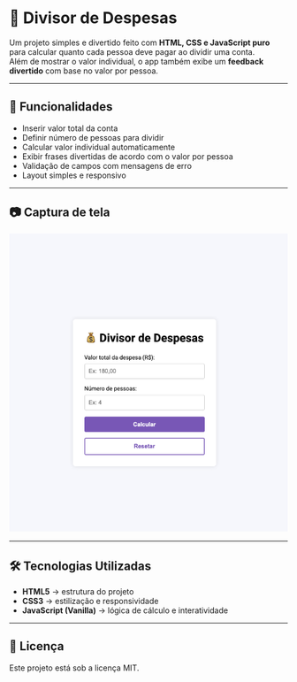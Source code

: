 # 💸 Divisor de Despesas

Um projeto simples e divertido feito com **HTML, CSS e JavaScript puro** para calcular quanto cada pessoa deve pagar ao dividir uma conta.  
Além de mostrar o valor individual, o app também exibe um **feedback divertido** com base no valor por pessoa.

---

## 🚀 Funcionalidades

- Inserir valor total da conta
- Definir número de pessoas para dividir
- Calcular valor individual automaticamente
- Exibir frases divertidas de acordo com o valor por pessoa
- Validação de campos com mensagens de erro
- Layout simples e responsivo

---

## 📷 Captura de tela

![Preview do projeto](./assets/print-project.png)

---

## 🛠️ Tecnologias Utilizadas

- **HTML5** → estrutura do projeto
- **CSS3** → estilização e responsividade
- **JavaScript (Vanilla)** → lógica de cálculo e interatividade

---

## 📄 Licença

Este projeto está sob a licença MIT.
